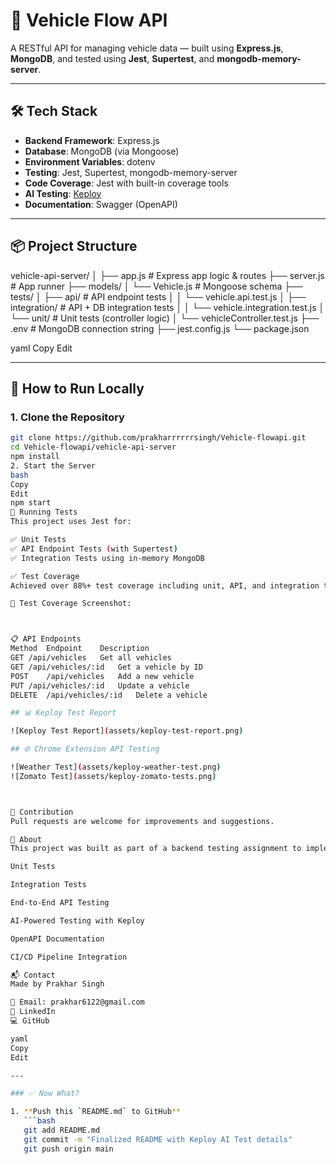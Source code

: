 # 🚗 Vehicle Flow API

A RESTful API for managing vehicle data — built using **Express.js**, **MongoDB**, and tested using **Jest**, **Supertest**, and **mongodb-memory-server**.

---

## 🛠 Tech Stack

- **Backend Framework**: Express.js  
- **Database**: MongoDB (via Mongoose)  
- **Environment Variables**: dotenv  
- **Testing**: Jest, Supertest, mongodb-memory-server  
- **Code Coverage**: Jest with built-in coverage tools  
- **AI Testing**: [Keploy](https://keploy.io/)  
- **Documentation**: Swagger (OpenAPI)

---

## 📦 Project Structure

vehicle-api-server/
│
├── app.js # Express app logic & routes
├── server.js # App runner
├── models/
│ └── Vehicle.js # Mongoose schema
├── tests/
│ ├── api/ # API endpoint tests
│ │ └── vehicle.api.test.js
│ ├── integration/ # API + DB integration tests
│ │ └── vehicle.integration.test.js
│ └── unit/ # Unit tests (controller logic)
│ └── vehicleController.test.js
├── .env # MongoDB connection string
├── jest.config.js
└── package.json

yaml
Copy
Edit

---

## 🚀 How to Run Locally

### 1. Clone the Repository

```bash
git clone https://github.com/prakharrrrrrsingh/Vehicle-flowapi.git
cd Vehicle-flowapi/vehicle-api-server
npm install
2. Start the Server
bash
Copy
Edit
npm start
🧪 Running Tests
This project uses Jest for:

✅ Unit Tests
✅ API Endpoint Tests (with Supertest)
✅ Integration Tests using in-memory MongoDB

✅ Test Coverage
Achieved over 88%+ test coverage including unit, API, and integration tests.

📸 Test Coverage Screenshot:



📋 API Endpoints
Method	Endpoint	Description
GET	/api/vehicles	Get all vehicles
GET	/api/vehicles/:id	Get a vehicle by ID
POST	/api/vehicles	Add a new vehicle
PUT	/api/vehicles/:id	Update a vehicle
DELETE	/api/vehicles/:id	Delete a vehicle

## 📊 Keploy Test Report

![Keploy Test Report](assets/keploy-test-report.png)

## 🌐 Chrome Extension API Testing

![Weather Test](assets/keploy-weather-test.png)  
![Zomato Test](assets/keploy-zomato-tests.png)



🤝 Contribution
Pull requests are welcome for improvements and suggestions.

📢 About
This project was built as part of a backend testing assignment to implement:

Unit Tests

Integration Tests

End-to-End API Testing

AI-Powered Testing with Keploy

OpenAPI Documentation

CI/CD Pipeline Integration

📬 Contact
Made by Prakhar Singh

📧 Email: prakhar6122@gmail.com
🔗 LinkedIn
💻 GitHub

yaml
Copy
Edit

---

### ✅ Now What?

1. **Push this `README.md` to GitHub**
   ```bash
   git add README.md
   git commit -m "Finalized README with Keploy AI Test details"
   git push origin main
